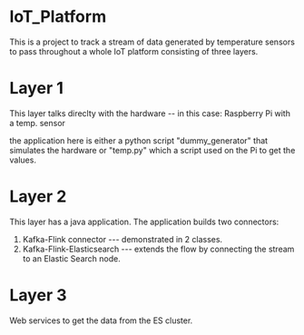 # IoT_Platform
This is a project to track a stream of data generated by temperature sensors to pass throughout a whole IoT platform consisting of three layers.

# Layer 1
This layer talks direclty with the hardware -- in this case: Raspberry Pi with a temp. sensor

the application here is either a python script "dummy_generator" that simulates the hardware or "temp.py" which a script used on the Pi to get the values.

# Layer 2
This layer has a java application. The application builds two connectors:
1. Kafka-Flink connector --- demonstrated in 2 classes.
2. Kafka-Flink-Elasticsearch --- extends the flow by connecting the stream to an Elastic Search node.

# Layer 3
Web services to get the data from the ES cluster.
